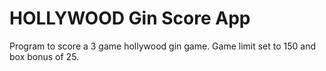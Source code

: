 # HOLLYWOOD Gin Score App

Program to score a 3 game hollywood gin game.  Game limit set to 150 and box bonus of 25.